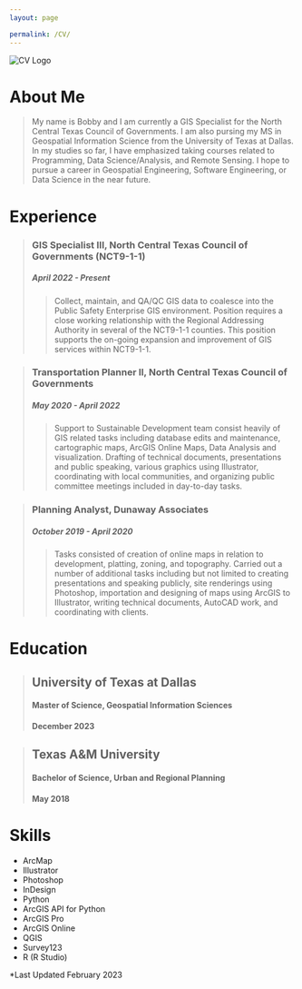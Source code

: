 ```yaml
---
layout: page

permalink: /CV/
---
```

![CV Logo](https://robertkozub.github.io/images/cv.png)

# About Me
> My name is Bobby and I am currently a GIS Specialist for the North Central Texas Council of Governments. I am also pursing my MS in Geospatial Information Science from the University of Texas at Dallas. In my studies so far, I have emphasized taking courses related to Programming, Data Science/Analysis, and Remote Sensing. I hope to pursue a career in Geospatial Engineering, Software Engineering, or Data Science in the near future. 

# Experience
> ### GIS Specialist III, North Central Texas Council of Governments (NCT9-1-1)
> ##### April 2022 - Present
>> Collect, maintain, and QA/QC GIS data to coalesce into the Public Safety Enterprise GIS environment. Position requires a close working relationship with the Regional Addressing Authority in several of the NCT9-1-1 counties. This position supports the on-going expansion and improvement of GIS services within NCT9-1-1.

> ### Transportation Planner II, North Central Texas Council of Governments
> ##### May 2020 - April 2022
>> Support to Sustainable Development team consist heavily of GIS related tasks including database edits and maintenance, cartographic maps, ArcGIS Online Maps, Data Analysis and visualization. Drafting of technical documents, presentations and public speaking, various graphics using Illustrator, coordinating with local communities, and organizing public committee meetings included in day-to-day tasks.

> ### Planning Analyst, Dunaway Associates
> ##### October 2019 - April 2020
>> Tasks consisted of creation of online maps in relation to development, platting, zoning, and topography. Carried out a number of additional tasks including but not limited to creating presentations and speaking publicly, site renderings using Photoshop, importation and designing of maps using ArcGIS to Illustrator, writing technical documents, AutoCAD work, and coordinating with clients.

# Education

> ## University of Texas at Dallas 
> #### Master of Science, Geospatial Information Sciences
> #### December 2023

> ## Texas A&M University 
> #### Bachelor of Science, Urban and Regional Planning
> #### May 2018

# Skills
- ArcMap
- Illustrator
- Photoshop
- InDesign
- Python
- ArcGIS API for Python
- ArcGIS Pro
- ArcGIS Online
- QGIS
- Survey123
- R (R Studio)

*Last Updated February 2023

